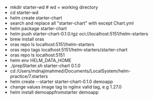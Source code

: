 - mkdir starter-wd # wd = working directory
- cd starter-wd
- helm create starter-chart
- search and replace all "starter-chart" with <CHARTNAME> except Chart.yml
- helm package starter-chart
- helm push starter-chart-0.1.0.tgz oci://localhost:5151/helm-starters
- brew install oras
- oras repo ls localhost:5151/helm-starters
- oras repo tags localhost:5151/helm-starters/starter-chart
- oras repo ls localhost:5151
- helm env HELM_DATA_HOME
- ./prepStarter.sh starter-chart 0.1.0
- cd /Users/mdnajimahmed/Documents/LocalSystem/helm-practice/7.starters
- helm create --starter starter-chart-0.1.0 demoapp
- change values image tag to ngiinx valid tag, e.g 1.27.0
- helm install demoappfromstarter demoapp

